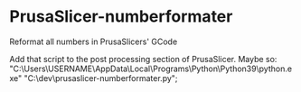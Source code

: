 # PrusaSlicer-numberformater
Reformat all numbers in PrusaSlicers' GCode


Add that script to the post processing section of PrusaSlicer.
Maybe so: 
"C:\Users\USERNAME\AppData\Local\Programs\Python\Python39\python.exe" "C:\dev\prusaslicer-numberformater.py";

